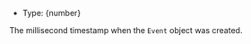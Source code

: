 <!-- YAML
added: v14.5.0
-->

* Type: {number}

The millisecond timestamp when the `Event` object was created.

